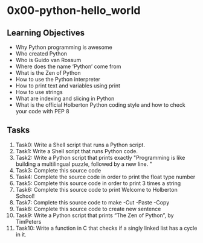# 0x00-python-hello_world

## Learning Objectives
+ Why Python programming is awesome
+ Who created Python
+ Who is Guido van Rossum
+ Where does the name ‘Python’ come from
+ What is the Zen of Python
+ How to use the Python interpreter
+ How to print text and variables using print
+ How to use strings
+ What are indexing and slicing in Python
+ What is the official Holberton Python coding style and how to check your code with PEP 8

## Tasks
1. Task0: Write a Shell script that runs a Python script.
2. Task1: Write a Shell script that runs Python code.
3. Task2: Write a Python script that prints exactly "Programming is like building
   a multilingual puzzle, followed by a new line. "
4. Task3: Complete this source code
5. Task4: Complete the source code in order to print the float type number
6. Task5: Complete this source code in order to print 3 times a string
7. Task6: Complete this source code to print Welcome to Holberton School!
8. Task7: Complete this source code to make -Cut -Paste -Copy
9. Task8: Complete this source code to create new sentence
10. Task9: Write a Python script that prints “The Zen of Python”, by TimPeters
11. Task10: Write a function in C that checks if a singly linked list has a cycle in it.
